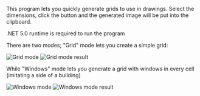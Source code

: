 ﻿This program lets you quickly generate grids to use in drawings. Select the dimensions, click the button and the generated image will be put into the clipboard.

.NET 5.0 runtime is required to run the program

There are two modes; "Grid" mode lets you create a simple grid:

![Grid mode](https://i.imgur.com/PB6bjj2.png)
![Grid mode result](https://i.imgur.com/qIyUxvb.png)

While "Windows" mode lets you generate a grid with windows in every cell (imitating a side of a building)

![Windows mode](https://i.imgur.com/bpChYbu.png)
![Windows mode result](https://i.imgur.com/lxE5puv.png)
